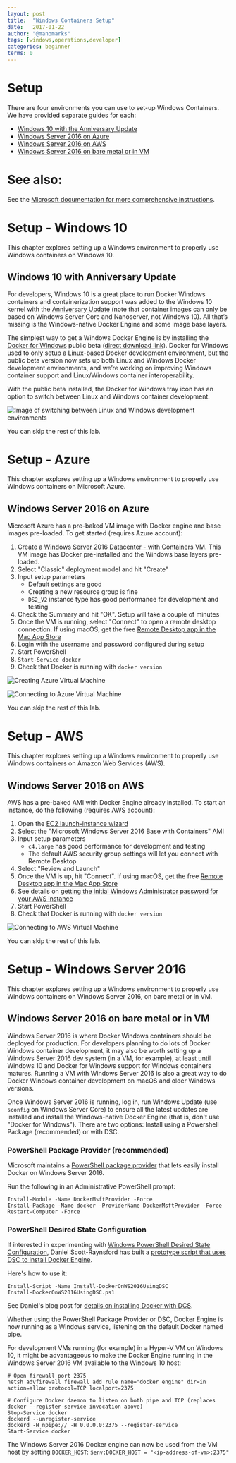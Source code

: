 ```yaml
---
layout: post
title:  "Windows Containers Setup"
date:   2017-01-22
author: "@manomarks"
tags: [windows,operations,developer]
categories: beginner
terms: 0
---
```


# Setup

There are four environments you can use to set-up Windows Containers. We have provided separate guides for each:

+ [Windows 10 with the Anniversary Update](#win10)
+ [Windows Server 2016 on Azure](#azure)
+ [Windows Server 2016 on AWS](#aws)
+ [Windows Server 2016 on bare metal or in VM](#vm)

# See also:
See the [Microsoft documentation for more comprehensive instructions](https://msdn.microsoft.com/virtualization/windowscontainers/containers_welcome "Microsoft documentation").

# <a name="win10"></a>Setup - Windows 10

This chapter explores setting up a Windows environment to properly use Windows containers on Windows 10.

## Windows 10 with Anniversary Update

For developers, Windows 10 is a great place to run Docker Windows containers and containerization support was added to the Windows 10 kernel with the [Anniversary Update](https://blogs.windows.com/windowsexperience/2016/08/02/how-to-get-the-windows-10-anniversary-update/) (note that container images can only be based on Windows Server Core and Nanoserver, not Windows 10). All that’s missing is the Windows-native Docker Engine and some image base layers.

The simplest way to get a Windows Docker Engine is by installing the [Docker for Windows](https://docs.docker.com/docker-for-windows/ "Docker for Windows") public beta ([direct download link](https://download.docker.com/win/beta/InstallDocker.msi)). Docker for Windows used to only setup a Linux-based Docker development environment, but the public beta version now sets up both Linux and Windows Docker development environments, and we’re working on improving Windows container support and Linux/Windows container interoperability.

With the public beta installed, the Docker for Windows tray icon has an option to switch between Linux and Windows container development.

![Image of switching between Linux and Windows development environments](/images/docker-for-windows-switch.gif "Image of switching between Linux and Windows development environments")

You can skip the rest of this lab.

# <a name="azure"></a>Setup - Azure

This chapter explores setting up a Windows environment to properly use Windows containers on Microsoft Azure.


## Windows Server 2016 on Azure

Microsoft Azure has a pre-baked VM image with Docker engine and base images pre-loaded. To get started (requires Azure account):

 1. Create a [Windows Server 2016 Datacenter - with Containers](https://azure.microsoft.com/en-us/marketplace/partners/microsoft/windowsserver2016datacenterwithcontainers/) VM. This VM image has Docker pre-installed and the Windows base layers pre-loaded.
 2. Select "Classic" deployment model and hit "Create"
 3. Input setup parameters
    - Default settings are good
    - Creating a new resource group is fine
    - `DS2_V2` instance type has good performance for development and testing
 4. Check the Summary and hit "OK". Setup will take a couple of minutes
 5. Once the VM is running, select "Connect" to open a remote desktop connection. If using macOS, get the free [Remote Desktop app in the Mac App Store](https://itunes.apple.com/us/app/microsoft-remote-desktop/id715768417?mt=12)
 6. Login with the username and password configured during setup
 7. Start PowerShell
 8. `Start-Service docker`
 9. Check that Docker is running with `docker version`

![Creating Azure Virtual Machine](/images/Azure-ws2016-Create-Virtual-Machine.PNG)

![Connecting to Azure Virtual Machine](/images/Azure-ws2016-Connect.PNG)

You can skip the rest of this lab.

# <a name="aws"></a>Setup - AWS

This chapter explores setting up a Windows environment to properly use Windows containers on Amazon Web Services (AWS).


## <a name="vm"></a>Windows Server 2016 on AWS

AWS has a pre-baked AMI with Docker Engine already installed. To start an instance, do the following (requires AWS account):

1. Open the [EC2 launch-instance wizard](https://us-west-1.console.aws.amazon.com/ec2/v2/home#LaunchInstanceWizard)
2. Select the "Microsoft Windows Server 2016 Base with Containers" AMI
3. Input setup parameters
    - `c4.large` has good performance for development and testing
    - The default AWS security group settings will let you connect with Remote Desktop
4. Select "Review and Launch"
5. Once the VM is up, hit "Connect". If using macOS, get the free [Remote Desktop app in the Mac App Store](https://itunes.apple.com/us/app/microsoft-remote-desktop/id715768417?mt=12)
6. See details on [getting the initial Windows Administrator password for your AWS instance](https://docs.aws.amazon.com/AWSEC2/latest/WindowsGuide/connecting_to_windows_instance.html)
7. Start PowerShell
8. Check that Docker is running with `docker version`

![Connecting to AWS Virtual Machine](/images/aws-connect.PNG)

You can skip the rest of this lab.

# Setup - Windows Server 2016

This chapter explores setting up a Windows environment to properly use Windows containers on Windows Server 2016, on bare metal or in VM.

## Windows Server 2016 on bare metal or in VM

Windows Server 2016 is where Docker Windows containers should be deployed for production. For developers planning to do lots of Docker Windows container development, it may also be worth setting up a Windows Server 2016 dev system (in a VM, for example), at least until Windows 10 and Docker for Windows support for Windows containers matures. Running a VM with Windows Server 2016 is also a great way to do Docker Windows container development on macOS and older Windows versions.

Once Windows Server 2016 is running, log in, run Windows Update (use `sconfig` on Windows Server Core) to ensure all the latest updates are installed and install the Windows-native Docker Engine (that is, don't use "Docker for Windows"). There are two options: Install using a Powershell Package (recommended) or with DSC.

### PowerShell Package Provider (recommended)

Microsoft maintains a [PowerShell package provider](https://www.powershellgallery.com/packages/DockerMsftProvider) that lets easily install Docker on Windows Server 2016.

Run the following in an Administrative PowerShell prompt:

```
Install-Module -Name DockerMsftProvider -Force
Install-Package -Name docker -ProviderName DockerMsftProvider -Force
Restart-Computer -Force
```

### PowerShell Desired State Configuration

If interested in experimenting with [Windows PowerShell Desired State Configuration](https://msdn.microsoft.com/en-us/powershell/dsc/overview), Daniel Scott-Raynsford has built a [prototype script that uses DSC to install Docker Engine](https://www.powershellgallery.com/packages/Install-DockerOnWS2016UsingDSC/1.0.1/DisplayScript). 

Here's how to use it:

```
Install-Script -Name Install-DockerOnWS2016UsingDSC
Install-DockerOnWS2016UsingDSC.ps1
```

See Daniel's blog post for [details on installing Docker with DCS](https://dscottraynsford.wordpress.com/2016/10/15/install-docker-on-windows-server-2016-using-dsc/).

Whether using the PowerShell Package Provider or DSC, Docker Engine is now running as a Windows service, listening on the default Docker named pipe.

For development VMs running (for example) in a Hyper-V VM on Windows 10, it might be advantageous to make the Docker Engine running in the Windows Server 2016 VM available to the Windows 10 host:

    # Open firewall port 2375
    netsh advfirewall firewall add rule name="docker engine" dir=in action=allow protocol=TCP localport=2375
    
    # Configure Docker daemon to listen on both pipe and TCP (replaces docker --register-service invocation above)
    Stop-Service docker
    dockerd --unregister-service
    dockerd -H npipe:// -H 0.0.0.0:2375 --register-service
    Start-Service docker

The Windows Server 2016 Docker engine can now be used from the VM host by setting `DOCKER_HOST`:
`$env:DOCKER_HOST = "<ip-address-of-vm>:2375"`
